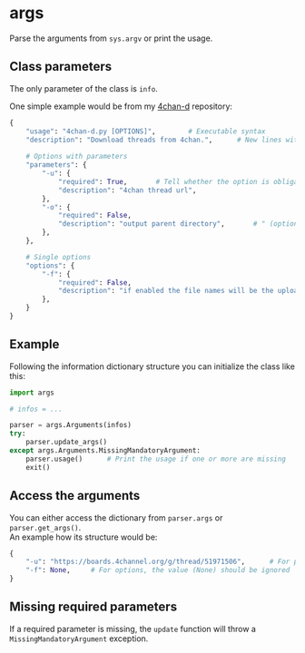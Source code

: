 # args
Parse the arguments from `sys.argv` or print the usage.

## Class parameters
The only parameter of the class is `info`.

One simple example would be from my [4chan-d](https://github.com/AleK3y/4chan-d) repository:
```python
{
	"usage": "4chan-d.py [OPTIONS]",		# Executable syntax
	"description": "Download threads from 4chan.",		# New lines with "\n" are automatically formatted
	
	# Options with parameters
	"parameters": {
		"-u": {
			"required": True,		# Tell whether the option is obligatory or not
			"description": "4chan thread url",
		},
		"-o": {
			"required": False,
			"description": "output parent directory",		# " (optional)" will be appended if it isn't required
		},
	},

	# Single options
	"options": {
		"-f": {
			"required": False,
			"description": "if enabled the file names will be the uploaded ones",
		},
	}
}
```

## Example
Following the information dictionary structure you can initialize the class like this:
```python
import args

# infos = ...

parser = args.Arguments(infos)
try:
	parser.update_args()
except args.Arguments.MissingMandatoryArgument:
	parser.usage()		# Print the usage if one or more are missing
	exit()
```

## Access the arguments
You can either access the dictionary from `parser.args` or `parser.get_args()`. \
An example how its structure would be:
```python
{
	"-u": "https://boards.4channel.org/g/thread/51971506",		# For parameters
	"-f": None,		# For options, the value (None) should be ignored
}
```

## Missing required parameters
If a required parameter is missing, the `update` function will throw a `MissingMandatoryArgument` exception.

